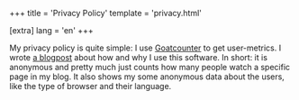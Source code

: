 +++
title = 'Privacy Policy'
template = 'privacy.html'

[extra]
lang = 'en'
+++

My privacy policy is quite simple: I use [Goatcounter](https://www.goatcounter.com/) to get user-metrics. I wrote [a blogpost](@/blog/user_statistics.md) about how and why I use this software. In short: it is anonymous and pretty much just counts how many people watch a specific page in my blog. It also shows my some anonymous data about the users, like the type of browser and their language.